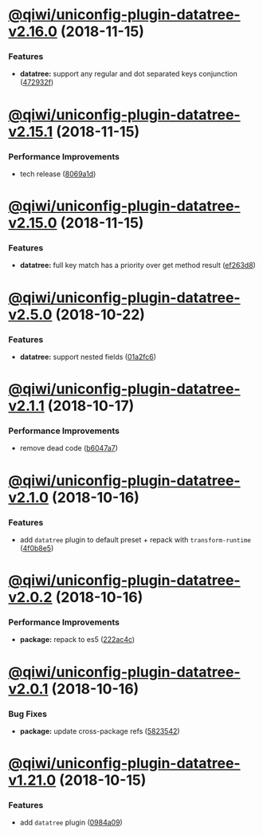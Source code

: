 # [@qiwi/uniconfig-plugin-datatree-v2.16.0](https://github.com/qiwi/uniconfig/compare/v2.15.1...v2.16.0) (2018-11-15)


### Features

* **datatree:** support any regular and dot separated keys conjunction ([472932f](https://github.com/qiwi/uniconfig/commit/472932f))

# [@qiwi/uniconfig-plugin-datatree-v2.15.1](https://github.com/qiwi/uniconfig/compare/v2.15.0...v2.15.1) (2018-11-15)


### Performance Improvements

* tech release ([8069a1d](https://github.com/qiwi/uniconfig/commit/8069a1d))

# [@qiwi/uniconfig-plugin-datatree-v2.15.0](https://github.com/qiwi/uniconfig/compare/v2.14.0...v2.15.0) (2018-11-15)


### Features

* **datatree:** full key match has a priority over get method result ([ef263d8](https://github.com/qiwi/uniconfig/commit/ef263d8))

# [@qiwi/uniconfig-plugin-datatree-v2.5.0](https://github.com/qiwi/uniconfig/compare/v2.4.0...v2.5.0) (2018-10-22)


### Features

* **datatree:** support nested fields ([01a2fc6](https://github.com/qiwi/uniconfig/commit/01a2fc6))

# [@qiwi/uniconfig-plugin-datatree-v2.1.1](https://github.com/qiwi/uniconfig/compare/v2.1.0...v2.1.1) (2018-10-17)


### Performance Improvements

* remove dead code ([b6047a7](https://github.com/qiwi/uniconfig/commit/b6047a7))

# [@qiwi/uniconfig-plugin-datatree-v2.1.0](https://github.com/qiwi/uniconfig/compare/v2.0.2...v2.1.0) (2018-10-16)


### Features

* add `datatree` plugin to default preset + repack with `transform-runtime` ([4f0b8e5](https://github.com/qiwi/uniconfig/commit/4f0b8e5))

# [@qiwi/uniconfig-plugin-datatree-v2.0.2](https://github.com/qiwi/uniconfig/compare/v2.0.1...v2.0.2) (2018-10-16)


### Performance Improvements

* **package:** repack to es5 ([222ac4c](https://github.com/qiwi/uniconfig/commit/222ac4c))

# [@qiwi/uniconfig-plugin-datatree-v2.0.1](https://github.com/qiwi/uniconfig/compare/v2.0.0...v2.0.1) (2018-10-16)


### Bug Fixes

* **package:** update cross-package refs ([5823542](https://github.com/qiwi/uniconfig/commit/5823542))

# [@qiwi/uniconfig-plugin-datatree-v1.21.0](https://github.com/qiwi/uniconfig/compare/v1.20.0...v1.21.0) (2018-10-15)


### Features

* add `datatree` plugin ([0984a09](https://github.com/qiwi/uniconfig/commit/0984a09))
